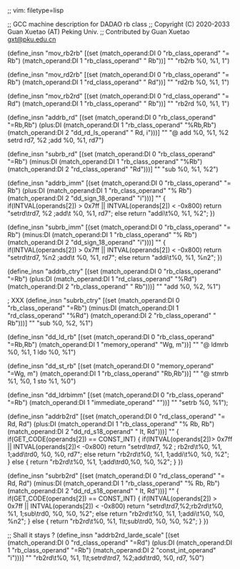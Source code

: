 ;; vim: filetype=lisp

;; GCC machine description for DADAO rb class
;; Copyright (C) 2020-2033 Guan Xuetao (AT) Peking Univ.
;; Contributed by Guan Xuetao <gxt@pku.edu.cn>

(define_insn "mov_rb2rb"
  [(set (match_operand:DI 0 "rb_class_operand" "= Rb")
        (match_operand:DI 1 "rb_class_operand" "  Rb"))]
	""
	"rb2rb	%0, %1, 1")

(define_insn "mov_rd2rb"
  [(set (match_operand:DI 0 "rb_class_operand" "= Rb")
        (match_operand:DI 1 "rd_class_operand" "  Rd"))]
	""
	"rd2rb	%0, %1, 1")

(define_insn "mov_rb2rd"
  [(set (match_operand:DI 0 "rd_class_operand" "= Rd")
        (match_operand:DI 1 "rb_class_operand" "  Rb"))]
	""
	"rb2rd	%0, %1, 1")

(define_insn "addrb_rd"
  [(set      (match_operand:DI 0 "rb_class_operand" "=Rb,Rb")
    (plus:DI (match_operand:DI 1 "rb_class_operand" "%Rb,Rb")
             (match_operand:DI 2 "dd_rd_ls_operand" " Rd, i")))]
	""
	"@
	add	%0, %1, %2
	setrd	rd7, %2	\;add	%0, %1, rd7")

(define_insn "subrb_rd"
  [(set      (match_operand:DI 0 "rb_class_operand" "=Rb")
   (minus:DI (match_operand:DI 1 "rb_class_operand" "%Rb")
             (match_operand:DI 2 "rd_class_operand" "Rd")))]
	""
	"sub	%0, %1, %2")

(define_insn "addrb_imm"
  [(set       (match_operand:DI 0 "rb_class_operand"  "= Rb")
     (plus:DI (match_operand:DI 1 "rb_class_operand"  "% Rb")
              (match_operand:DI 2 "dd_sign_18_operand"   "i")))]
  	""
	{
        if(INTVAL(operands[2]) > 0x7ff || INTVAL(operands[2]) < -0x800)
                return "setrd\trd7, %2 \;add\t %0, %1, rd7";
        else
                return "addi\t%0, %1, %2";
	})

(define_insn "subrb_imm"
  [(set       (match_operand:DI 0 "rb_class_operand"  "= Rb")
    (minus:DI (match_operand:DI 1 "rb_class_operand"  "% Rb")
              (match_operand:DI 2 "dd_sign_18_operand"   "i")))]
  	""
	{
        if(INTVAL(operands[2]) > 0x7ff || INTVAL(operands[2]) < -0x800)
                return "setrd\trd7, %n2 \;add\t %0, %1, rd7";
        else
                return "addi\t%0, %1, %n2";
        })


(define_insn "addrb_ctry"
  [(set      (match_operand:DI 0 "rb_class_operand"  "=Rb")
    (plus:DI (match_operand:DI 1 "rd_class_operand"  "%Rd")
             (match_operand:DI 2 "rb_class_operand"  " Rb")))]
	""
	"add	%0, %2, %1")

; XXX
(define_insn "subrb_ctry"
  [(set      (match_operand:DI 0 "rb_class_operand"  "=Rb")
   (minus:DI (match_operand:DI 1 "rd_class_operand"  "%Rd")
             (match_operand:DI 2 "rb_class_operand"  " Rb")))]
	""
	"sub	%0, %2, %1")

(define_insn "dd_ld_rb"
  [(set (match_operand:DI 0 "rb_class_operand" "=Rb,Rb")
        (match_operand:DI 1 "memory_operand"    "Wg, m"))]
	""
	"@
	ldmrb	%0, %1, 1
	ldo	%0, %1")

(define_insn "dd_st_rb"
  [(set (match_operand:DI 0 "memory_operand"  "=Wg, m")
        (match_operand:DI 1 "rb_class_operand" "Rb,Rb"))]
	""
	"@
	stmrb	%1, %0, 1
	sto	%1, %0")

(define_insn "dd_ldrbimm"
  [(set (match_operand:DI 0 "rb_class_operand" "=Rb")
        (match_operand:DI 1 "immediate_operand" ""))]
	""
	"setrb	%0, %1");

(define_insn "addrb2rd"
  [(set      (match_operand:DI 0 "rd_class_operand"  "= Rd, Rd")
    (plus:DI (match_operand:DI 1 "rb_class_operand"  "% Rb, Rb")
	     (match_operand:DI 2 "dd_rd_s18_operand" "  It, Rd")))]
	""
        {
          if(GET_CODE(operands[2]) == CONST_INT)
          {
                if(INTVAL(operands[2])> 0x7ff || INTVAL(operands[2])< -0x800)
                return "setrd\trd7, %2 \; rb2rd\t%0, %1, 1\;add\trd0, %0, %0, rd7";
                else
                return "rb2rd\t%0, %1, 1\;addi\t%0, %0, %2";
          }
          else
          {
                return "rb2rd\t%0, %1, 1\;add\trd0,%0, %0, %2";
          }
        })



(define_insn "subrb2rd"
  [(set      (match_operand:DI 0 "rd_class_operand"  "= Rd, Rd")
   (minus:DI (match_operand:DI 1 "rb_class_operand"  "% Rb, Rb")
	     (match_operand:DI 2 "dd_rd_s18_operand" "  It, Rd")))]
	""
        {
          if(GET_CODE(operands[2]) == CONST_INT)
          {
                if(INTVAL(operands[2]) > 0x7ff || INTVAL(operands[2]) < -0x800)
                return "setrd\trd7,%2\;rb2rd\t%0, %1, 1\;sub\trd0, %0, %0, %2";
                else
                return "rb2rd\t%0, %1, 1\;addi\t%0, %0, %n2";
          }
          else
          {
                return "rb2rd\t%0, %1, 1\t\;sub\trd0, %0, %0, %2";
          }
        })



;; Shall it stays ?
(define_insn "addrb2rd_larde_scale"
  [(set      (match_operand:DI 0 "rd_class_operand" "=Rd")
    (plus:DI (match_operand:DI 1 "rb_class_operand" "=Rb")
             (match_operand:DI 2 "const_int_operand"  "i")))]
	""
	"rb2rd\t%0, %1, 1\t\;setrd\trd7, %2\;add\trd0, %0, rd7, %0")
